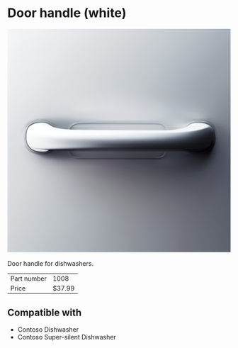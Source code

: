 # Door handle (white)

![Product photo](images/1008.png)

Door handle for dishwashers.

| | |
|-|-|
| Part number | 1008 |
| Price | $37.99 |

## Compatible with

- Contoso Dishwasher
- Contoso Super-silent Dishwasher
